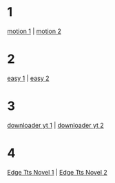 <h1> 1 </h1>
<a href="https://colab.research.google.com/github/mooghen2s/xra/blob/main/motion.ipynb?authuser=1" target="_blank" rel="noopener">motion 1</a>
<a> | </a>
<a href="https://colab.research.google.com/github/mooghen2s/xra/blob/main/motion.ipynb?authuser=2" target="_blank" rel="noopener">motion 2</a>
<h1> 2 </h1>
<a href="https://colab.research.google.com/github/mooghen2s/xra/blob/main/easy.ipynb?authuser=1" target="_blank" rel="noopener">easy 1</a>
<a> | </a>
<a href="https://colab.research.google.com/github/mooghen2s/xra/blob/main/easy.ipynb?authuser=2" target="_blank" rel="noopener">easy 2</a>
<h1> 3 </h1>
<a href="https://colab.research.google.com/github/mooghen2s/xra/blob/main/downloader_yt.ipynb?authuser=1" target="_blank">downloader yt 1</a>
<a> | </a>
<a href="https://colab.research.google.com/github/mooghen2s/xra/blob/main/downloader_yt.ipynb?authuser=2" target="_blank">downloader yt 2</a>
<h1> 4 </h1>
<a href="https://colab.research.google.com/github/mooghen2s/xra/blob/main/Edge_Tts_Novel.ipynb?authuser=1" target="_blank">Edge Tts Novel 1</a>
<a> | </a>
<a href="https://colab.research.google.com/github/mooghen2s/xra/blob/main/Edge_Tts_Novel.ipynb?authuser=2" target="_blank">Edge Tts Novel 2</a>
